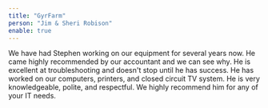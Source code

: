 ```yaml
---
title: "GyrFarm"
person: "Jim & Sheri Robison"
enable: true
---
```

We have had Stephen working on our equipment for several years now. He came highly recommended by our accountant and we can see why. He is excellent at troubleshooting and doesn't stop until he has success. He has worked on our computers, printers, and closed circuit TV system. He is very knowledgeable, polite, and respectful. We highly recommend him for any of your IT needs.